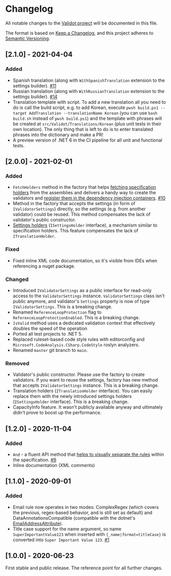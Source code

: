 # Changelog
All notable changes to the [Validot project](https://github.com/bartoszlenar/Validot) will be documented in this file.

The format is based on [Keep a Changelog](https://keepachangelog.com/en/1.0.0/),
and this project adheres to [Semantic Versioning](https://semver.org/spec/v2.0.0.html).

## [2.1.0] - 2021-04-04
### Added
- Spanish translation (along with `WithSpanishTranslation` extension to the settings builder). [#11](https://github.com/bartoszlenar/Validot/issues/18)
- Russian translation (along with `WithRussianTranslation` extension to the settings builder). [#14](https://github.com/bartoszlenar/Validot/issues/19)
- Translation template with script. To add a new translation all you need to do is call the build script, e.g. to add Korean, execute `pwsh build.ps1 --target AddTranslation --translationName Korean` (you can use `bash build.sh` instead of `pwsh build.ps1`) and the template with phrases will be created at `src/Validot/Translations/Korean` (plus unit tests in their own location). The only thing that is left to do is to enter translated phrases into the dictionary and make a PR!
- A preview version of .NET 6 in the CI pipeline for all unit and functional tests.

## [2.0.0] - 2021-02-01
### Added
- `FetchHolders` method in the factory that helps [fetching specification holders](DOCUMENTATION.md#fetching-holders) from the assemblies and delivers a handy way to create the validators and [register them in the dependency injection containers](DOCUMENTATION.md#dependency-injection). [#10](https://github.com/bartoszlenar/Validot/issues/10)
- Method in the factory that accepts the settings (in form of `IValidatorSettings`) directly, so the settings (e.g. from another validator) could be reused. This method compensates the lack of validator's public constructor.
- [Settings holders](DOCUMENTATION.md#settings-holder) (`ISettingsHolder` interface), a mechanism similar to specification holders. This feature compensates the lack of `ITranslationHolder`.

### Fixed
- Fixed inline XML code documentation, so it's visible from IDEs when referencing a nuget package.

### Changed
- Introduced `IValidatorSettings` as a public interface for read-only access to the `ValidatorSettings` instance. `ValidatorSettings` class isn't public anymore, and validator's `Settings` property is now of type `IValidatorSettings`. This is a breaking change.
- Renamed `ReferenceLoopProtection` flag to `ReferenceLoopProtectionEnabled`. This is a breaking change.
- `IsValid` method uses a dedicated validation context that effectively doubles the speed of the operation
- Ported all test projects to .NET 5.
- Replaced ruleset-based code style rules with editorconfig and `Microsoft.CodeAnalysis.CSharp.CodeStyle` roslyn analyzers.
- Renamed `master` git branch to `main`.

### Removed
- Validator's public constructor. Please use the factory to create validators. If you want to reuse the settings, factory has new method that accepts `IValidatorSettings` instance. This is a breaking change.
- Translation holders (`ITranslationHolder` interface). You can easily replace them with the newly introduced settings holders (`ISettingsHolder` interface). This is a breaking change.
- CapacityInfo feature. It wasn't publicly available anyway and ultimately didn't prove to boost up the performance.

## [1.2.0] - 2020-11-04
### Added
- `And` - a fluent API method that [helps to visually separate the rules](DOCUMENTATION.md#And) within the specification. [#9](https://github.com/bartoszlenar/Validot/issues/9)
- Inline documentation (XML comments)

## [1.1.0] - 2020-09-01
### Added
- Email rule now operates in two modes: ComplexRegex (which covers the previous, regex-based behavior, and is still set as default) and DataAnnotationsCompatible (compatible with the dotnet's [EmailAddressAttribute](https://docs.microsoft.com/en-us/dotnet/api/system.componentmodel.dataannotations.emailaddressattribute?view=netcore-3.1)).
- Title case support for the name argument, so name `SuperImportantValue123` when inserted with `{_name|format=titleCase}` is converted into `Super Important Value 123`. [#1](https://github.com/bartoszlenar/Validot/issues/1)

## [1.0.0] - 2020-06-23

First stable and public release. The reference point for all further changes.
